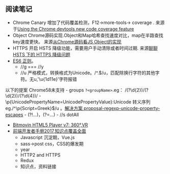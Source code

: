 ## 阅读笔记

- Chrome Canary 增加了代码覆盖检测，F12->more-tools-> coverage .
 来源于[Using the Chrome devtools new code coverage feature](https://blog.logrocket.com/using-the-chrome-devtools-new-code-coverage-feature-ca96c3dddcaf)
- Object Chrome源码实现.Object和Map哈希查找速度对比，map在半路查找key速度更快。
  来源[从Chrome源码看JS Object的实现](http://www.renfed.com/2017/04/04/chrome-object/)
- HTTPS 开启 HSTS 降级功能，需要用户手动清除或者时间过期.
    来源[聊聊 HSTS 下的 HTTPS 降级问题](http://www.barretlee.com/blog/2017/04/01/hsts-downgrade/)
- [ES6 正则](https://ponyfoo.com/articles/regular-expressions-post-es6?utm_source=javascriptweekly&utm_medium=email)。
    - //g === //y
    - //u 严格模式，转换格式为Unicode。/^.$/u，匹配除换行字符的其他字符。无u,'\u{1d11e}'字符报错

以下的提案 Chrome58未支持
    - groups  `?<groupName>`.eg： /(?<month>\d{2})\/(?<day>\d{2})\/(?<year>\d{4})/
    - \p{UnicodePropertyName=UnicodePropertyValue}:Unicode 转义序列  eg./^\p{Script=Greek}$/u 。[解决方案 proposal-regexp-unicode-property-escapes](https://github.com/tc39/proposal-regexp-unicode-property-escapes)
    - (?!…)，(?=…)
    - //s dotAll
- [Bitmovin HTML5 Player v7: 360°,VR](https://bitmovin.com/bitmovin-html5-player-v7/?utm_source=cooperpress&utm_medium=newsletter&utm_campaign=html5player)
- [前端开发者手册2017,知识点覆盖全面](https://frontendmasters.com/books/front-end-handbook/2017/)
    - Javascript 沉淀期，Vue.js
    - sass->post css，CSS的爆发期
    - year
    - HTTP2 and HTTPS
    - Redux
    - 知识点，资料链接


